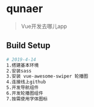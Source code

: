 # qunaer

> Vue开发去哪儿app

## Build Setup

``` bash
# 2019-4-14
1.搭建基本环境
2.安装sass
3.安装 vue-awesome-swiper 轮播图
4.连接线上github
5.开发导航组件
6.开发轮播图组件
7.按需使用字体图标

